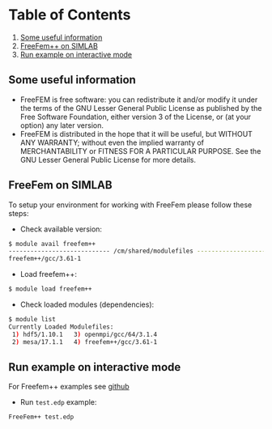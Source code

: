 # Table of Contents
1. [Some useful information](#1)
2. [FreeFem++ on SIMLAB](#2)
3. [Run example on interactive mode](#3)

## Some useful information <a name="1"></a>

- FreeFEM is free software: you can redistribute it and/or modify  it under the terms of the GNU Lesser General Public License as  published by the Free Software Foundation, either version 3 of the License, or (at your option) any later version.     
- FreeFEM is distributed in the hope that it will be useful, but WITHOUT ANY WARRANTY; without even the implied warranty of MERCHANTABILITY or FITNESS FOR A PARTICULAR PURPOSE. See the GNU Lesser General Public License for more details.

## FreeFem on SIMLAB <a name="2"></a>

To setup your environment for working with FreeFem please follow these steps:

- Check available version:
```sh
$ module avail freefem++
---------------------------- /cm/shared/modulefiles ----------------------------
freefem++/gcc/3.61-1  
```
- Load freefem++:
```sh
$ module load freefem++
```
- Check loaded modules (dependencies):
```sh
$ module list
Currently Loaded Modulefiles:
 1) hdf5/1.10.1   3) openmpi/gcc/64/3.1.4  
 2) mesa/17.1.1   4) freefem++/gcc/3.61-1  
```

## Run example on interactive mode <a name="3"></a>

For Freefem++ examples see [github](https://github.com/FreeFem/FreeFem-sources/tree/master/examples)

- Run `test.edp` example:
```sh                                                                                                          
FreeFem++ test.edp
```
